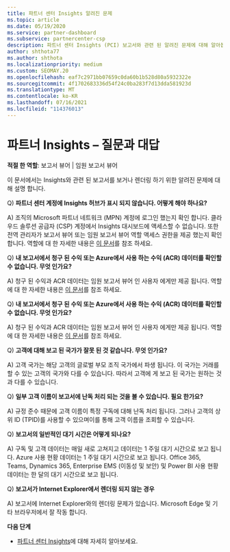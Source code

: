 ```yaml
---
title: 파트너 센터 Insights 알려진 문제
ms.topic: article
ms.date: 05/19/2020
ms.service: partner-dashboard
ms.subservice: partnercenter-csp
description: 파트너 센터 Insights (PCI) 보고서와 관련 된 알려진 문제에 대해 알아봅니다. 정보에는 알려진 렌더링 문제 또는 보고 제한이 포함 될 수 있습니다.
author: shthota77
ms.author: shthota
ms.localizationpriority: medium
ms.custom: SEOMAY.20
ms.openlocfilehash: eaf7c2971bb07659c0da60b1b528d80a5932322e
ms.sourcegitcommit: 4f1702683336d54f24c0ba283f7d13dda581923d
ms.translationtype: MT
ms.contentlocale: ko-KR
ms.lasthandoff: 07/16/2021
ms.locfileid: "114376013"
---
```

# <a name="partner-insights--frequently-asked-questions"></a>파트너 Insights – 질문과 대답

**적절 한 역할**: 보고서 뷰어 | 임원 보고서 뷰어

이 문서에서는 Insights와 관련 된 보고서를 보거나 렌더링 하기 위한 알려진 문제에 대해 설명 합니다.

Q) **파트너 센터 계정에 Insights 허브가 표시 되지 않습니다. 어떻게 해야 하나요?**

A) 조직의 Microsoft 파트너 네트워크 (MPN) 계정에 로그인 했는지 확인 합니다. 클라우드 솔루션 공급자 (CSP) 계정에서 Insights 대시보드에 액세스할 수 없습니다. 또한 전역 관리자가 보고서 뷰어 또는 임원 보고서 뷰어 역할 액세스 권한을 제공 했는지 확인 합니다.  역할에 대 한 자세한 내용은 [이 문서](./insights-roles.md)를 참조 하세요.

Q) **내 보고서에서 청구 된 수익 또는 Azure에서 사용 하는 수익 (ACR) 데이터를 확인할 수 없습니다. 무엇 인가요?**

A) 청구 된 수익과 ACR 데이터는 임원 보고서 뷰어 인 사용자 에게만 제공 됩니다.  역할에 대 한 자세한 내용은 [이 문서](./insights-roles.md)를 참조 하세요.

Q) **내 보고서에서 청구 된 수익 또는 Azure에서 사용 하는 수익 (ACR) 데이터를 확인할 수 없습니다. 무엇 인가요?**

A) 청구 된 수익과 ACR 데이터는 임원 보고서 뷰어 인 사용자 에게만 제공 됩니다. 역할에 대 한 자세한 내용은 [이 문서](./insights-roles.md)를 참조 하세요.

Q) **고객에 대해 보고 된 국가가 잘못 된 것 같습니다. 무엇 인가요?**

A) 고객 국가는 해당 고객의 글로벌 부모 조직 국가에서 파생 됩니다. 이 국가는 거래를 할 수 있는 고객의 국가와 다를 수 있습니다. 따라서 고객에 게 보고 된 국가는 원하는 것과 다를 수 있습니다.

Q) **일부 고객 이름이 보고서에 난독 처리 되는 것을 볼 수 있습니다. 필요 한가요?**

A) 규정 준수 때문에 고객 이름이 특정 구독에 대해 난독 처리 됩니다. 그러나 고객의 상위 ID (TPID)를 사용할 수 있으며이를 통해 고객 이름을 조회할 수 있습니다.

Q) **보고서의 일반적인 대기 시간은 어떻게 되나요?**

A) 구독 및 고객 데이터는 매일 새로 고쳐지고 데이터는 1 주일 대기 시간으로 보고 됩니다. Azure 사용 현황 데이터는 1 주일 대기 시간으로 보고 됩니다. Office 365, Teams, Dynamics 365, Enterprise EMS (이동성 및 보안) 및 Power BI 사용 현황 데이터는 한 달의 대기 시간으로 보고 됩니다.

Q) **보고서가 Internet Explorer에서 렌더링 되지 않는 경우**

A) 보고서에 Internet Explorer와의 렌더링 문제가 있습니다. Microsoft Edge 및 기타 브라우저에서 잘 작동 합니다.

**다음 단계**

- [파트너 센터 Insights](partner-center-insights.md)에 대해 자세히 알아보세요.